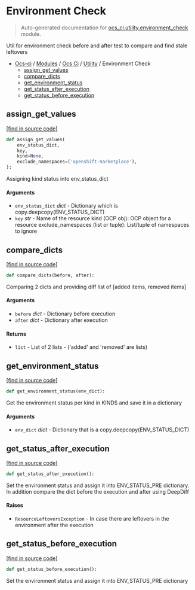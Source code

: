 # Environment Check

> Auto-generated documentation for [ocs_ci.utility.environment_check](https://github.com/gklein/ocs-ci/blob/master/ocs_ci/utility/environment_check.py) module.

Util for environment check before and after test to compare and find stale
leftovers

- [Ocs-ci](../../README.md#ocs-ci) / [Modules](../../MODULES.md#ocs-ci-modules) / [Ocs Ci](../index.md#ocs-ci) / [Utility](index.md#utility) / Environment Check
    - [assign_get_values](#assign_get_values)
    - [compare_dicts](#compare_dicts)
    - [get_environment_status](#get_environment_status)
    - [get_status_after_execution](#get_status_after_execution)
    - [get_status_before_execution](#get_status_before_execution)

## assign_get_values

[[find in source code]](https://github.com/gklein/ocs-ci/blob/master/ocs_ci/utility/environment_check.py#L76)

```python
def assign_get_values(
    env_status_dict,
    key,
    kind=None,
    exclude_namespaces=('openshift-marketplace'),
):
```

Assigning kind status into env_status_dict

#### Arguments

- `env_status_dict` *dict* - Dictionary which is
    copy.deepcopy(ENV_STATUS_DICT)
- `key` *str* - Name of the resource
kind (OCP obj): OCP object for a resource
exclude_namespaces (list or tuple): List/tuple of namespaces to ignore

## compare_dicts

[[find in source code]](https://github.com/gklein/ocs-ci/blob/master/ocs_ci/utility/environment_check.py#L36)

```python
def compare_dicts(before, after):
```

Comparing 2 dicts and providing diff list of [added items, removed items]

#### Arguments

- `before` *dict* - Dictionary before execution
- `after` *dict* - Dictionary after execution

#### Returns

- `list` - List of 2 lists - ('added' and 'removed' are lists)

## get_environment_status

[[find in source code]](https://github.com/gklein/ocs-ci/blob/master/ocs_ci/utility/environment_check.py#L99)

```python
def get_environment_status(env_dict):
```

Get the environment status per kind in KINDS and save it in a dictionary

#### Arguments

- `env_dict` *dict* - Dictionary that is a copy.deepcopy(ENV_STATUS_DICT)

## get_status_after_execution

[[find in source code]](https://github.com/gklein/ocs-ci/blob/master/ocs_ci/utility/environment_check.py#L118)

```python
def get_status_after_execution():
```

Set the environment status and assign it into ENV_STATUS_PRE dictionary.
In addition compare the dict before the execution and after using DeepDiff

#### Raises

- `ResourceLeftoversException` - In case there are leftovers in the
   environment after the execution

## get_status_before_execution

[[find in source code]](https://github.com/gklein/ocs-ci/blob/master/ocs_ci/utility/environment_check.py#L111)

```python
def get_status_before_execution():
```

Set the environment status and assign it into ENV_STATUS_PRE dictionary
